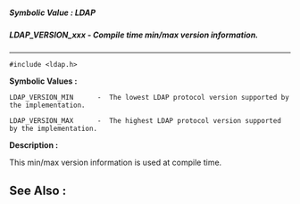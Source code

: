 ##### Symbolic Value : LDAP
##### LDAP_VERSION_xxx - Compile time min/max version information.
---
```
#include <ldap.h>
```

**Symbolic Values :**

	LDAP_VERSION_MIN	  -  The lowest LDAP protocol version supported by the implementation.

	LDAP_VERSION_MAX	  -  The highest LDAP protocol version supported by the implementation.


**Description :**

This min/max version information is used at compile time.


**See Also :**
---
